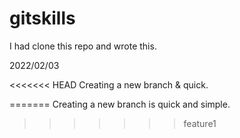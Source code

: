 # gitskills
I had clone this repo and wrote this.

2022/02/03

<<<<<<< HEAD
Creating a new branch & quick.


=======
Creating a new branch is quick and simple.
>>>>>>> feature1

